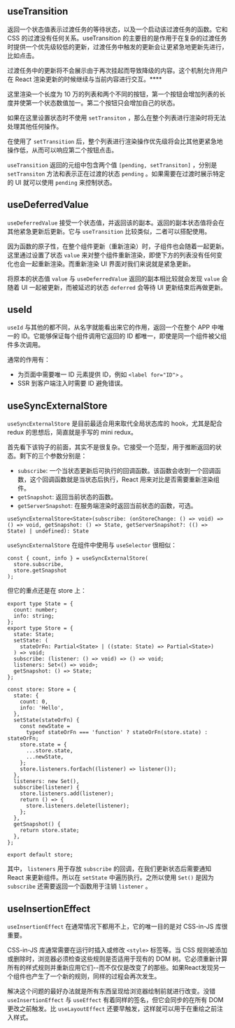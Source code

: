 ## useTransition

返回一个状态值表示过渡任务的等待状态，以及一个启动该过渡任务的函数。它和 CSS 的过渡没有任何关系。useTransition 的主要目的是作用于在复杂的过渡任务时提供一个优先级较低的更新，过渡任务中触发的更新会让更紧急地更新先进行，比如点击。

过渡任务中的更新将不会展示由于再次挂起而导致降级的内容。这个机制允许用户在 React 渲染更新的时候继续与当前内容进行交互。****

这里渲染一个长度为 10 万的列表和两个不同的按钮，第一个按钮会增加列表的长度并使第一个状态数值加一。第二个按钮只会增加自己的状态。

如果在这里设置状态时不使用 `setTransiton` ，那么在整个列表进行渲染时将无法处理其他任何操作。

在使用了 `setTransition` 后，整个列表进行渲染操作优先级将会比其他更紧急地操作低，从而可以响应第二个按钮点击。

`useTransition` 返回的元组中包含两个值 `[pending, setTransiton]` ，分别是 `setTransiton` 方法和表示正在过渡的状态 `pending` 。如果需要在过渡时展示特定的 UI 就可以使用 `pending` 来控制状态。

## useDeferredValue

`useDeferredValue` 接受一个状态值，并返回该的副本。返回的副本状态值将会在其他紧急更新后更新。它与 `useTransition` 比较类似，二者可以搭配使用。

因为函数的原子性，在整个组件更新（重新渲染）时，子组件也会随着一起更新。这里通过设置了状态 `value` 来对整个组件重新渲染，即使下方的列表没有任何变化也会一起重新渲染。而重新渲染 UI 界面对我们来说就是紧急更新。

将原本的状态值 `value` 与 `useDeferredValue` 返回的副本相比较就会发现 `value` 会随着 UI 一起被更新，而被延迟的状态 `deferred` 会等待 UI 更新结束后再做更新。

## useId

`useId` 与其他的都不同，从名字就能看出来它的作用，返回一个在整个 APP 中唯一的 ID。它能够保证每个组件调用它返回的 ID 都唯一，即使是同一个组件被父组件多次调用。

通常的作用有：

- 为页面中需要唯一 ID 元素提供 ID，例如 `<label for="ID">` 。
- SSR 到客户端注入时需要 ID 避免错误。

## useSyncExternalStore

`useSyncExternalStore` 是目前最适合用来取代全局状态库的 hook，尤其是配合 redux 的思想后，简直就是手写的 mini redux。

首先看下该钩子的前面，其实不是很复杂。它接受一个范型，用于推断返回的状态。剩下的三个参数分别是：

- `subscribe`: 一个当状态更新后可执行的回调函数。该函数会收到一个回调函数，这个回调函数就是当状态后执行，React 用来对比是否需要重新渲染组件。
- `getSnapshot`: 返回当前状态的函数。
- `getServerSnapshot`: 在服务端渲染时返回当前状态的函数，可选。

```tsx
useSyncExternalStore<State>(subscribe: (onStoreChange: () => void) => () => void, getSnapshot: () => State, getServerSnapshot?: (() => State) | undefined): State
```

`useSyncExternalStore` 在组件中使用与 `useSelector` 很相似：

```tsx
const { count, info } = useSyncExternalStore(
  store.subscribe,
  store.getSnapshot
);
```

但它的重点还是在 store 上：

```tsx
export type State = {
  count: number;
  info: string;
};
export type Store = {
  state: State;
  setState: (
    stateOrFn: Partial<State> | ((state: State) => Partial<State>)
  ) => void;
  subscribe: (listener: () => void) => () => void;
  listeners: Set<() => void>;
  getSnapshot: () => State;
};

const store: Store = {
  state: {
    count: 0,
    info: 'Hello',
  },
  setState(stateOrFn) {
    const newState =
      typeof stateOrFn === 'function' ? stateOrFn(store.state) : stateOrFn;
    store.state = {
      ...store.state,
      ...newState,
    };
    store.listeners.forEach((listener) => listener());
  },
  listeners: new Set(),
  subscribe(listener) {
    store.listeners.add(listener);
    return () => {
      store.listeners.delete(listener);
    };
  },
  getSnapshot() {
    return store.state;
  },
};

export default store;
```

其中， `listeners` 用于存放 `subscribe` 的回调，在我们更新状态后需要通知 React 来更新组件。所以在 `setState` 中遍历执行。之所以使用 `Set()` 是因为 `subscribe` 还需要返回一个函数用于注销 `listener` 。

## useInsertionEffect

 `useInsertionEffect` 在通常情况下都用不上，它的唯一目的是对 CSS-in-JS 库很重要。

CSS-in-JS 库通常需要在运行时插入或修改 `<style>` 标签等。当 CSS 规则被添加或删除时，浏览器必须检查这些规则是否适用于现有的 DOM 树。它必须重新计算所有的样式规则并重新应用它们--而不仅仅是改变了的那些。如果React发现另一个组件也产生了一个新的规则，同样的过程会再次发生。

解决这个问题的最好办法就是所有东西呈现给浏览器绘制前就进行改变。没错 `useInsertionEffect` 与 `useEffect` 有着同样的签名，但它会同步的在所有 DOM 更改之前触发。比 `useLayoutEffect` 还要早触发，这样就可以用于在重绘之前注入样式。